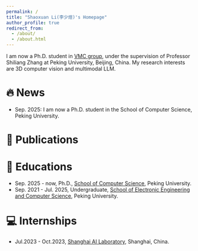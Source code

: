 ```yaml
---
permalink: /
title: "Shaoxuan Li(李少煊)'s Homepage"
author_profile: true
redirect_from: 
  - /about/
  - /about.html
---
```


<span class='anchor' id='about-me'></span>
I am now a Ph.D. student in [VMC group](https://www.pkuvmc.com/), under the supervision of Professor Shiliang Zhang at Peking University, Beijing, China. My research interests are 3D computer vision and multimodal LLM.

🔥 News
=====
* Sep. 2025: I am now a Ph.D. student in the School of Computer Science, Peking University.


📑 Publications
======




📖 Educations
======
* Sep. 2025 - now, Ph.D., [School of Computer Science](https://cs.pku.edu.cn/), Peking University.
* Sep. 2021 - Jul. 2025, Undergraduate, [School of Electronic Engineering and Computer Science](https://eecs.pku.edu.cn/), Peking University.



💻 Internships
======
* Jul.2023 - Oct.2023, [Shanghai AI Laboratory](https://www.shlab.org.cn/), Shanghai, China.
